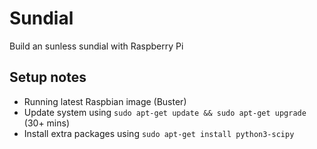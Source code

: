# Sundial
Build an sunless sundial with Raspberry Pi

## Setup notes
 * Running latest Raspbian image (Buster)
 * Update system using `sudo apt-get update && sudo apt-get upgrade` (30+ mins)
 * Install extra packages using `sudo apt-get install python3-scipy`